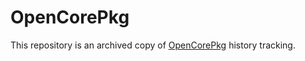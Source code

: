 OpenCorePkg
===========

This repository is an archived copy of [OpenCorePkg](https://github.com/acidanthera/OpenCorePkg) history tracking.
